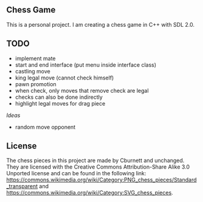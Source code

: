 ## Chess Game

This is a personal project. I am creating a chess game in C++ with SDL 2.0.


## TODO
- implement mate
- start and end interface (put menu inside interface class)
- castling move
- king legal move (cannot check himself)
- pawn promotion
- when check, only moves that remove check are legal
- checks can also be done indirectly
- highlight legal moves for drag piece

*Ideas*
- random move opponent


## License

The chess pieces in this project are made by Cburnett and unchanged.
They are licensed with the Creative Commons Attribution-Share Alike 3.0 Unported license
and can be found in the following link: https://commons.wikimedia.org/wiki/Category:PNG_chess_pieces/Standard_transparent
and https://commons.wikimedia.org/wiki/Category:SVG_chess_pieces.
